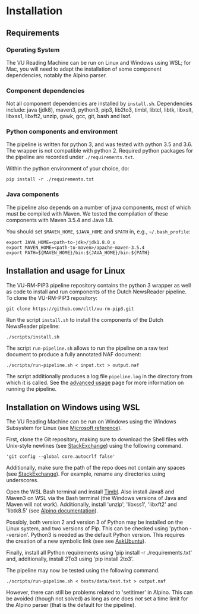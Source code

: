 # Installation

## Requirements

### Operating System
The VU Reading Machine can be run on Linux and Windows using WSL; for Mac, you will need to adapt the installation of some component dependencies, notably the Alpino parser.

### Component dependencies
Not all component dependencies are installed by `install.sh`. Dependencies include: java (jdk8), maven3, python3, pip3, lib2to3, timbl, libtcl, libtk, libxslt, libxss1, libxft2, unzip, gawk, gcc, git, bash and lsof.

### Python components and environment
The pipeline is written for python 3, and was tested with python 3.5 and 3.6. The wrapper is not compatible with python 2. Required python packages for the pipeline are recorded under `./requirements.txt`.

Within the python environment of your choice, do:
```
pip install -r ./requirements.txt
```

### Java components 
The pipeline also depends on a number of java components, most of which must be compiled with Maven. We tested the compilation of these components with Maven 3.5.4 and Java 1.8.

You should set `$MAVEN_HOME`, `$JAVA_HOME` and `$PATH` in, e.g., `~/.bash_profile`:
```shell
export JAVA_HOME=<path-to-jdk>/jdk1.8.0_x
export MAVEN_HOME=<path-to-maven>/apache-maven-3.5.4
export PATH=${MAVEN_HOME}/bin:${JAVA_HOME}/bin:${PATH}
``` 

## Installation and usage for Linux
The VU-RM-PIP3 pipeline repository contains the python 3 wrapper as well as code to install and run components of the Dutch NewsReader pipeline. To clone the VU-RM-PIP3 repository:
   
    git clone https://github.com/cltl/vu-rm-pip3.git

Run the script `install.sh` to install the components of the Dutch NewsReader pipeline: 

    ./scripts/install.sh

The script `run-pipeline.sh` allows to run the pipeline on a raw text document to produce a fully annotated NAF document:
    
    ./scripts/run-pipeline.sh < input.txt > output.naf

The script additionally produces a log file `pipeline.log` in the directory from which it is called. 
See the [advanced usage](https://github.com/cltl/vu-rm-pip3/blob/master/docs/usage.md) page for more information on running the pipeline.

## Installation on Windows using WSL

The VU Reading Machine can be run on Windows using the Windows Subsystem for Linux (see [Microsoft reference](https://docs.microsoft.com/en-us/windows/wsl/install-win10)).

First, clone the Git repository, making sure to download the Shell files with Unix-style newlines (see [StackExchange](https://stackoverflow.com/questions/10418975/how-to-change-line-ending-settings)) using the following command.

    'git config --global core.autocrlf false'

Additionally, make sure the path of the repo does not contain any spaces (see [StackExchange](https://stackoverflow.com/questions/5163642/how-to-pass-directory-path-that-have-space-to-windows-shell)). For example, rename any directories using underscores.

Open the WSL Bash terminal and install [Timbl](https://languagemachines.github.io/timbl/). Also install Java8 and Maven3 on WSL via the Bash terminal (the Windows versions of Java and Maven will not work). 
Additionally, install 'unzip', 'libxss1', 'libxft2' and 'libtk8.5' (see [Alpino documentation](https://danieldk.eu/Posts/2017-01-10-Alpino-Windows.html)).

Possibly, both version 2 and version 3 of Python may be installed on the Linux system, and two versions of Pip. This can be checked using 'python --version'. Python3 is needed as the default Python version. This requires the creation of a new symbolic link (see see [AskUbuntu](https://askubuntu.com/questions/603949/python-2-7-is-still-default-though-alias-python-python3-4-is-set)).

Finally, install all Python requirements using 'pip install -r ./requirements.txt' and, additionally, install 2To3 using 'pip install 2to3'.

The pipeline may now be tested using the following command.

    ./scripts/run-pipeline.sh < tests/data/test.txt > output.naf

However, there can still be problems related to 'setitimer' in Alpino. This can be avoided (though not solved) as long as one does *not* set a time limit for the Alpino parser (that is the default for the pipeline). 
